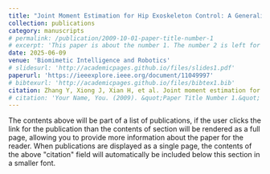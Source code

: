 ```yaml
---
title: "Joint Moment Estimation for Hip Exoskeleton Control: A Generalized Moment Feature Generation Method"
collection: publications
category: manuscripts
# permalink: /publication/2009-10-01-paper-title-number-1
# excerpt: 'This paper is about the number 1. The number 2 is left for future work.'
date: 2025-06-09
venue: 'Biomimetic Intelligence and Robotics'
# slidesurl: 'http://academicpages.github.io/files/slides1.pdf'
paperurl: 'https://ieeexplore.ieee.org/document/11049997'
# bibtexurl: 'http://academicpages.github.io/files/bibtex1.bib'
citation: Zhang Y, Xiong J, Xian H, et al. Joint moment estimation for hip exoskeleton control: A generalized moment feature generation method[J]. <i>Biomimetic Intelligence and Robotics</i>, 2025: 100246.
# citation: 'Your Name, You. (2009). &quot;Paper Title Number 1.&quot; <i>Journal 1</i>. 1(1).'
---
```

The contents above will be part of a list of publications, if the user clicks the link for the publication than the contents of section will be rendered as a full page, allowing you to provide more information about the paper for the reader. When publications are displayed as a single page, the contents of the above "citation" field will automatically be included below this section in a smaller font.
